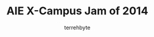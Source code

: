 ---
layout: page
title: AIE X-Campus Jam of 2014
permalink: /projects/aie-x-campus2014/
navbarid: -1
author: terrehbyte
---